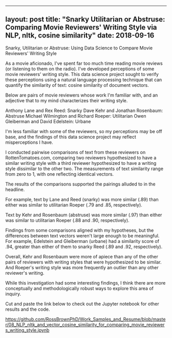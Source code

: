 
---
layout: post
title: "Snarky Utilitarian or Abstruse: Comparing Movie Reviewers' Writing Style via NLP, nltk, cosine similarity"
date: 2018-09-16
---

Snarky, Utilitarian or Abstruse: Using Data Science to Compare Movie Reviewers' Writing Style

As a movie aficionado, I've spent far too much time reading movie reviews (or listening to them on the radio). I've developed perceptions of some movie reviewers' writing style. This data science project sought to verify these perceptions using a natural language processing technique that can quantify the similarity of text: cosine similarity of document vectors.

Below are pairs of movie reviewers whose work I'm familiar with, and an adjective that to my mind characterizes their writing style.

Anthony Lane and Rex Reed: Snarky
Dave Kehr and Jonathan Rosenbaum: Abstruse
Michael Wilmington and Richard Roeper: Utilitarian
Owen Gleiberman and David Edelstein: Urbane

I'm less familiar with some of the reviewers, so my perceptions may be off base, and the findings of this data science project may reflect misperceptions I have. 

I conducted pairwise comparisons of text from these reviewers on RottenTomatoes.com, comparing two reviewers hypothesized to have a similar writing style with a third reviewer hypothesized to have a writing style dissimilar to the other two. The measurements of text similarity range from zero to 1, with one reflecting identical vectors.

The results of the comparisons supported the pairings alluded to in the headline.

For example, text by Lane and Reed (snarky) was more similar (.89) than either was similar to utilitarian Roeper (.79 and .85, respectively).

Text by Kehr and Rosenbaum (abstruse) was more similar (.97) than either was similar to utilitarian Roeper (.88 and .90, respectively).

Findings from some comparisons aligned with my hypotheses, but the differences between text vectors weren't large enough to be meaningful. For example, Edelstein and Gleiberman (urbane) had a similarity score of .94, greater than either of them to snarky Reed (.89 and .92, respectively).

Overall, Kehr and Rosenbaum were more of apiece than any of the other pairs of reviewers with writing styles that were hypothesized to be similar. And Roeper's writing style was more frequently an outlier than any other reviewer's writing.

While this investigation had some interesting findings, I think there are more conceptually and methodologically robust ways to explore this area of inquiry.

Cut and paste the link below to check out the Jupyter notebook for other results and the code.

https://github.com/RossBrownPhD/Work_Samples_and_Resume/blob/master/08_NLP_nltk_and_vector_cosine_similarity_for_comparing_movie_reviewers_writing_style.ipynb

